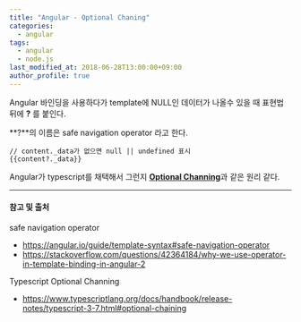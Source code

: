 ```yaml
---
title: "Angular - Optional Chaning"
categories: 
  - angular
tags:
  - angular
  - node.js
last_modified_at: 2018-06-28T13:00:00+09:00
author_profile: true
---
```

Angular 바인딩을 사용하다가 template에 NULL인 데이터가 나올수 있을 때 표현법
뒤에 **?** 를 붙인다.

**?**의 이름은  safe navigation operator 라고 한다.

    // content._data가 없으면 null || undefined 표시
    {{content?._data}}

Angular가 typescript를 채택해서 그런지 [**Optional Channing**](https://www.typescriptlang.org/docs/handbook/release-notes/typescript-3-7.html#optional-chaining)과 같은 원리 같다.

---
#### 참고 및 출처

safe navigation operator
- https://angular.io/guide/template-syntax#safe-navigation-operator
- https://stackoverflow.com/questions/42364184/why-we-use-operator-in-template-binding-in-angular-2

Typescript Optional Channing
- https://www.typescriptlang.org/docs/handbook/release-notes/typescript-3-7.html#optional-chaining
